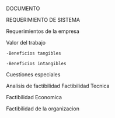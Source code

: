 
DOCUMENTO
                    
REQUERIMIENTO DE SISTEMA


  Requerimientos de la empresa

  Valor del trabajo

    -Beneficios tangibles
    
    -Beneficios intangibles


  Cuestiones especiales 


Analisis de factibilidad
  Factibilidad Tecnica
  
  Factibilidad Economica
  
  Factibilidad de la organizacion
